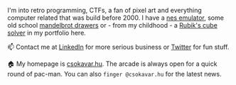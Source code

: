 I'm into retro programming, CTFs, a fan of pixel art and everything computer related that was build before 2000.
 I have a [nes emulator](https://nes.csokavar.hu), 
some old school [mandelbrot drawers](https://mandelbrot.csokavar.hu) or - from my childhood -  a [Rubik's cube solver](https://rubik.csokavar.hu)
in my portfolio here.

📫 Contact me at [LinkedIn](https://www.linkedin.com/in/ncsdavid/) for more serious business or [Twitter](https://twitter.com/encse) for fun stuff.

🏠 My homepage is [csokavar.hu](https://csokavar.hu/about). The arcade is always open for a quick round of pac-man. You can also `finger @csokavar.hu` for the latest news.
